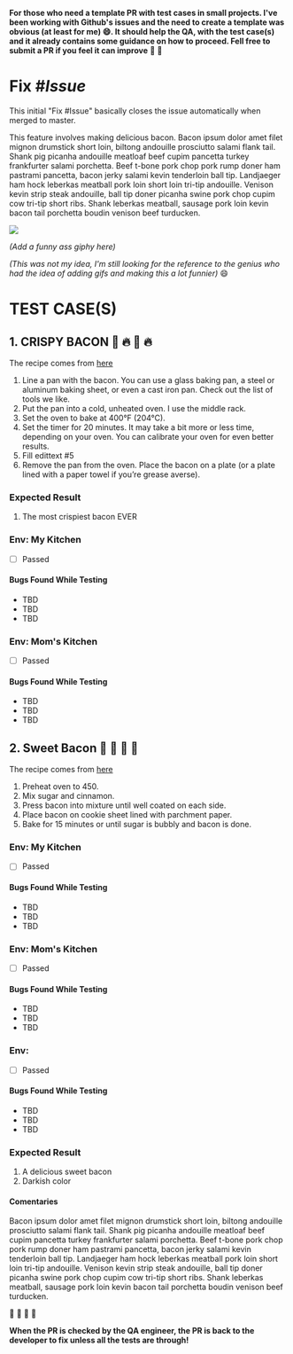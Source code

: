 **For those who need a template PR with test cases in small projects. I've been working with Github's issues and the need to create a template was obvious (at least for me) :smile:. It should help the QA, with the test case(s) and it already contains some guidance on how to proceed. Fell free to submit a PR if you feel it can improve** :rocket: :rocket:

# Fix #*Issue*

This initial "Fix #Issue" basically closes the issue automatically when merged to master.

This feature involves making delicious bacon. Bacon ipsum dolor amet filet mignon drumstick short loin, biltong andouille prosciutto salami flank tail. Shank pig picanha andouille meatloaf beef cupim pancetta turkey frankfurter salami porchetta. Beef t-bone pork chop pork rump doner ham pastrami pancetta, bacon jerky salami kevin tenderloin ball tip. Landjaeger ham hock leberkas meatball pork loin short loin tri-tip andouille. Venison kevin strip steak andouille, ball tip doner picanha swine pork chop cupim cow tri-tip short ribs. Shank leberkas meatball, sausage pork loin kevin bacon tail porchetta boudin venison beef turducken.


![](https://media.giphy.com/media/zH4urwH0ODnoI/giphy.gif)

*(Add a funny ass giphy here)*

*(This was not my idea, I'm still looking for the reference to the genius who had the idea of adding gifs and making this a lot funnier)*
:smile:

# TEST CASE(S)

## 1. CRISPY BACON :pig: :fire: :pig: :fire:
The recipe comes from [here](http://baconmethod.com/)

1. Line a pan with the bacon. You can use a glass baking pan, a steel or aluminum baking sheet, or even a cast iron pan. Check out the list of tools we like.
2. Put the pan into a cold, unheated oven. I use the middle rack. 
3. Set the oven to bake at 400°F (204°C).
4. Set the timer for 20 minutes. It may take a bit more or less time, depending on your oven. You can calibrate your oven for even better results.
5. Fill edittext #5 
6. Remove the pan from the oven. Place the bacon on a plate (or a plate lined with a paper towel if you’re grease averse).

### Expected Result
1. The most crispiest bacon EVER

### Env: My Kitchen
- [ ] Passed

#### Bugs Found While Testing

- TBD
- TBD
- TBD

### Env: Mom's Kitchen
- [ ] Passed

#### Bugs Found While Testing

- TBD
- TBD
- TBD


## 2. Sweet Bacon :pig: :candy: :pig: :candy:
The recipe comes from [here](http://www.food.com/recipe/sweet-bacon-stuffed-squash-351804)

1. Preheat oven to 450. 
2. Mix sugar and cinnamon.
3. Press bacon into mixture until well coated on each side.
4. Place bacon on cookie sheet lined with parchment paper.
5. Bake for 15 minutes or until sugar is bubbly and bacon is done.

### Env: My Kitchen
- [ ] Passed

#### Bugs Found While Testing

- TBD
- TBD
- TBD

### Env: Mom's Kitchen
- [ ] Passed

#### Bugs Found While Testing

- TBD
- TBD
- TBD

### Env: 
- [ ] Passed

#### Bugs Found While Testing

- TBD
- TBD
- TBD

### Expected Result
1. A delicious sweet bacon
2. Darkish color

#### Comentaries

Bacon ipsum dolor amet filet mignon drumstick short loin, biltong andouille prosciutto salami flank tail. Shank pig picanha andouille meatloaf beef cupim pancetta turkey frankfurter salami porchetta. Beef t-bone pork chop pork rump doner ham pastrami pancetta, bacon jerky salami kevin tenderloin ball tip. Landjaeger ham hock leberkas meatball pork loin short loin tri-tip andouille. Venison kevin strip steak andouille, ball tip doner picanha swine pork chop cupim cow tri-tip short ribs. Shank leberkas meatball, sausage pork loin kevin bacon tail porchetta boudin venison beef turducken.

:pig: :pig: :pig: :pig:

**When the PR is checked by the QA engineer, the PR is back to the developer to fix unless all the tests are through!**
